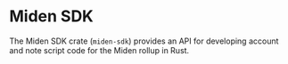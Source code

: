 # Miden SDK

The Miden SDK crate (`miden-sdk`) provides an API for developing account and note script code for the Miden rollup in Rust.
